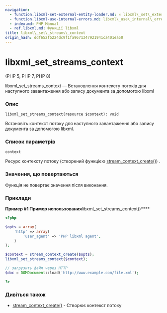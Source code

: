 ```yaml
---
navigation:
  - function.libxml-set-external-entity-loader.md: « libxml\_set\_external\_entity\_loader
  - function.libxml-use-internal-errors.md: libxml\_use\_internal\_errors »
  - index.md: PHP Manual
  - ref.libxml.md: Функції libxml
title: libxml\_set\_streams\_context
origin_hash: ddf652f5224dc9f1fa9671347921941ca401ea50
---
```

# libxml\_set\_streams\_context

(PHP 5, PHP 7, PHP 8)

libxml\_set\_streams\_context — Встановлення контексту потоків для наступного завантаження або запису документа за допомогою libxml

### Опис

```methodsynopsis
libxml_set_streams_context(resource $context): void
```

Встановіть контекст потоку для наступного завантаження або запису документа за допомогою libxml.

### Список параметрів

`context`

Ресурс контексту потоку (створений функцією [stream\_context\_create()](function.stream-context-create.md)) .

### Значення, що повертаються

Функція не повертає значення після виконання.

### Приклади

**Пример #1 Пример использования**libxml\_set\_streams\_context()\*\*\*\*

```php
<?php

$opts = array(
    'http' => array(
        'user_agent' => 'PHP libxml agent',
    )
);

$context = stream_context_create($opts);
libxml_set_streams_context($context);

// загрузить файл через HTTP
$doc = DOMDocument::load('http://www.example.com/file.xml');

?>
```

### Дивіться також

-   [stream\_context\_create()](function.stream-context-create.md) \- Створює контекст потоку

